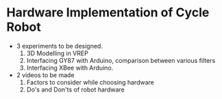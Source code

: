 # Hardware Implementation of Cycle Robot
- 3 experiments to be designed.
  1. 3D Modelling in VREP
  2. Interfacing GY87 with Arduino, comparison between various filters
  3. Interfacing XBee with Arduino.
 - 2 videos to be made
    1. Factors to consider while choosing hardware
    2. Do's and Don'ts of robot hardware
